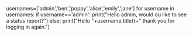 usernames=['admin','ben','poppy','alice','emily','jane']
for username in usernames:
    if username=='admin':
        print("Hello admin, would ou like to see a status report?")
    else:
        print("Hello "+username.title()+" thank you for logging in again.")